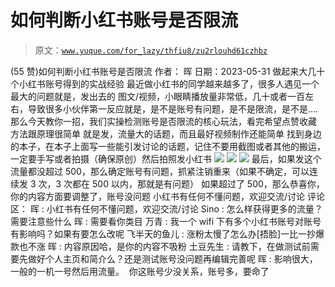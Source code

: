 # 如何判断小红书账号是否限流

> 原文：[`www.yuque.com/for_lazy/thfiu8/zu2rlouhd61czhbz`](https://www.yuque.com/for_lazy/thfiu8/zu2rlouhd61czhbz)

<ne-h2 id="c33da177" data-lake-id="c33da177"><ne-heading-ext><ne-heading-anchor></ne-heading-anchor><ne-heading-fold></ne-heading-fold></ne-heading-ext><ne-heading-content><ne-text id="u0a7d5314">(55 赞)如何判断小红书账号是否限流</ne-text></ne-heading-content></ne-h2> <ne-p id="u94d43952" data-lake-id="u94d43952"><ne-text id="ucec44b32">作者： 晖</ne-text></ne-p> <ne-p id="uc1260b4f" data-lake-id="uc1260b4f"><ne-text id="u8451db5e">日期：2023-05-31</ne-text></ne-p> <ne-p id="uf290f706" data-lake-id="uf290f706"><ne-text id="u38e84f0f">做起来大几十个小红书账号得到的实战经验</ne-text></ne-p> <ne-p id="u9cecd17e" data-lake-id="u9cecd17e"><ne-text id="u20a94850">最近做小红书的同学越来越多了，很多人遇见一个最大的问题就是，</ne-text><ne-text id="u669e0fba" ne-bold="true">发出去的 图文/视频，小眼睛播放量非常低，几十或者一百左右</ne-text><ne-text id="uc1deaabe">，导致很多小伙伴第一反应就是，是不是账号有问题，是不是限流，是不是....</ne-text></ne-p> <ne-p id="uf0b1c0ed" data-lake-id="uf0b1c0ed"><ne-text id="u0cd573dd">那么今天教你一招，我们实操检测账号是否限流的核心玩法，看完希望点赞收藏</ne-text></ne-p> <ne-p id="ua815c997" data-lake-id="ua815c997"><ne-text id="u3908c6ae">方法跟原理很简单</ne-text></ne-p> <ne-p id="u37242d12" data-lake-id="u37242d12"><ne-text id="ua0e19880">就是发，流量大的话题，而且最好视频制作还能简单</ne-text></ne-p> <ne-p id="u945eadd1" data-lake-id="u945eadd1"><ne-text id="ud036aa92">找到身边的本子，在本子上面写一些能引发讨论的话题，记住不要用截图或者其他的搬运，一定要</ne-text><ne-text id="ub50cd5e1" ne-bold="true">手写或者拍摄（确保原创）然后拍照发小红书</ne-text></ne-p> <ne-p id="u2d9956c8" data-lake-id="u2d9956c8"><ne-card data-card-name="image" data-card-type="inline" id="LDVcu" data-event-boundary="card">![](img/62f2b7870095187dcc799fe2e41386db.png)</ne-card></ne-p> <ne-p id="ub487d86e" data-lake-id="ub487d86e"><ne-card data-card-name="image" data-card-type="inline" id="tFSaK" data-event-boundary="card">![](img/587aa1d6763fc9b5a69b643ee5e1c646.png)</ne-card></ne-p> <ne-p id="ua8ff68f1" data-lake-id="ua8ff68f1"><ne-card data-card-name="image" data-card-type="inline" id="meRbY" data-event-boundary="card">![](img/5841c6fdd1735d47ab1dd1e3afb09d18.png)</ne-card></ne-p> <ne-p id="ua6cd2c6d" data-lake-id="ua6cd2c6d"><ne-text id="u44bab8f8">最后，如果发这个流量都没超过 500，那么确定账号有问题，抓紧注销重来（如果不确定，可以连续发 3 次，3 次都在 500 以内，那就是有问题）</ne-text></ne-p> <ne-p id="u16677e21" data-lake-id="u16677e21"><ne-text id="u2e10e361">如果超过了 500，那么恭喜你，你的内容方面要调整了，账号没问题</ne-text></ne-p> <ne-p id="ua0331ba8" data-lake-id="ua0331ba8"><ne-text id="u9dea2925">小红书有任何不懂问题，欢迎交流/讨论</ne-text></ne-p> <ne-hole id="u33689402" data-lake-id="u33689402"><ne-card data-card-name="hr" data-card-type="block" id="ChC9t" data-event-boundary="card"><ne-p id="ufcf99a91" data-lake-id="ufcf99a91"><ne-text id="u8cf28fcd">评论区：</ne-text></ne-p> <ne-p id="u9fb65b1e" data-lake-id="u9fb65b1e"><ne-text id="u784baf1f">晖 : 小红书有任何不懂问题，欢迎交流/讨论</ne-text> <ne-text id="u6d499e62">Sino : 怎么样获得更多的流量？需要注意些什么</ne-text> <ne-text id="u040687ca">晖 : 需要看你类目</ne-text> <ne-text id="ud2f477c8">万青 : 我一个 wifi 下有多个小红书账号对账号有影响吗？如果有要怎么改呢</ne-text> <ne-text id="uf0f96a92">飞半天的鱼儿 : 涨粉太慢了怎么办[捂脸]一比一抄爆款也不涨</ne-text> <ne-text id="ubce8ca5c">晖 : 内容原因哈，是你的内容不吸粉</ne-text> <ne-text id="u2f846c89">土豆先生 : 请教下，在做测试前需要先做好个人主页和简介么？还是测试账号没问题再编辑完善呢</ne-text> <ne-text id="u59013bdf">晖 : 影响很大，一般的一机一号然后用流量。  你这账号少没关系，账号多，要命了</ne-text></ne-p></ne-card></ne-hole>
